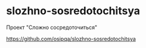 # slozhno-sosredotochitsya
Проект "Сложно сосредоточиться"

https://github.com/osipqa/slozhno-sosredotochitsya
